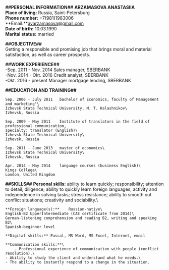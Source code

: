 **##PERSONAL INFORMATION##**
	**ARZAMASOVA ANASTASIIA**\
	**Place of living:** Russia, Saint-Petersburg\
	**Phone number:** +7(981)1983006\
	**Email:**avarzamasova@gmail.com\
	**Date of birth:** 10.03.1990\
	**Marital status:** married

**##OBJECTIVE##**\
Getting a responsible and promising job that brings moral and material satisfaction, as well as career prospects.

**##WORK EXPERIENCE##**\
     -Sep. 2011 - Nov. 2014 	Sales manager, SBERBANK\
     -Nov. 2014 - Okt. 2016	Credit analyst, SBERBANK\
     -Okt. 2016 - present	Manager mortgage lending, SBERBANK

**##EDUCATION AND TRAINING##**
	
	Sep. 2006 - July 2011	bachelor of Economics, faculty of Management and marketing"\
	Izhevsk State Technical University. M. T. Kalashnikov\
	Izhevsk, Russia

	Sep. 2009 - May 2011	Institute of translators in the field of professional communication,
	specialty: translator (English)\
	Izhevsk State Technical University\
	Izhevsk, Russia

	Sep. 2011 - June 2013	master of economics\
	Izhevsk State Technical University\
	Izhevsk, Russia

	Apr. 2014 - May 2014	language courses (business English)\
	Kings College\
	London, United Kingdom


**##SKILLS##**
    **Personal skills:** ability to learn quickly; responsibility; attention to detail; diligence; ability to quickly learn foreign languages; activity and independence in solving tasks; stress resistance; ability to smooth out conflict situations; creativity and sociability.\

    **Foreign language(s):**	Russian-native\
	English-B2 UpperIntermediate (CAE certificate from 2014)\
	German-listening comprehension and reading B2, writing and speaking B2\
	Spanish-beginner level

    **Digital skills:** Pascal, MS Word, MS Excel, Internet, email

    **Communication skills:**\
        - Professional experience of communication with people (conflict resolution).\
	- Ability to study the client and understand what he needs.\
	- The ability to instantly respond to a change in the situation.







